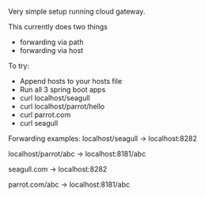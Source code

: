 Very simple setup running cloud gateway.

This currently does two things
 - forwarding via path
 - forwarding via host

To try:
- Append hosts to your hosts file
- Run all 3 spring boot apps
- curl localhost/seagull
- curl localhost/parrot/hello
- curl parrot.com
- curl seagull

Forwarding examples:
localhost/seagull -> localhost:8282

localhost/parrot/abc -> localhost:8181/abc

seagull.com -> localhost:8282

parrot.com/abc -> localhost:8181/abc
